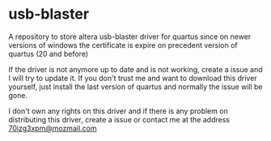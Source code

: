 # usb-blaster
A repository to store altera usb-blaster driver for quartus since on newer versions of windows the certificate is expire on precedent version of quartus (20 and before)

If the driver is not anymore up to date and is not working, create a issue and I will try to update it.
If you don't trust me and want to download this driver yourself, just install the last version of quartus and normally the issue will be gone.

I don't own any rights on this driver and if there is any problem on distributing this driver, create a issue or contact me at the address 70izg3xpm@mozmail.com 
